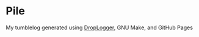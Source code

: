 # Pile

My tumblelog generated using
[DropLogger](https://github.com/goodevilgenius/droplogger), GNU Make, and GitHub
Pages
